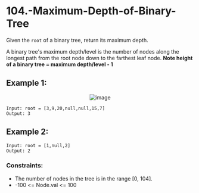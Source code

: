 # 104.-Maximum-Depth-of-Binary-Tree

Given the `root` of a binary tree, return its maximum depth.

A binary tree's maximum depth/level is the number of nodes along the longest path from the root node down to the farthest leaf node.
**Note height of a binary tree = maximum depth/level - 1** 

 

## Example 1:
<p align="center">
  <img src="https://github.com/user-attachments/assets/bd419adc-3948-4c35-990d-f839f883ae68" alt="image">
</p>

```
Input: root = [3,9,20,null,null,15,7]
Output: 3
```
## Example 2:
```
Input: root = [1,null,2]
Output: 2
```

### Constraints:

+ The number of nodes in the tree is in the range [0, 104].
+ -100 <= Node.val <= 100

